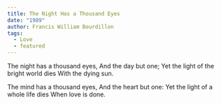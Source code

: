 ```yaml
---
title: The Night Has a Thousand Eyes
date: "1989"
author: Francis William Bourdillon
tags:
  - Love
  - featured
---
```


The night has a thousand eyes,
    And the day but one;
Yet the light of the bright world dies
    With the dying sun.

The mind has a thousand eyes,
    And the heart but one:
Yet the light of a whole life dies
    When love is done.
